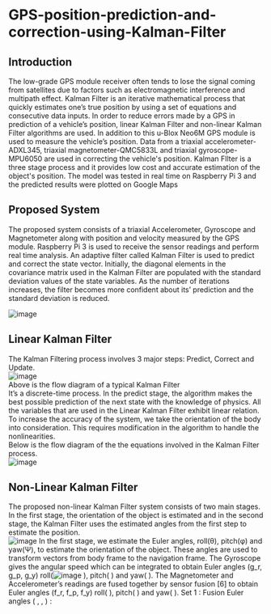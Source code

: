 # GPS-position-prediction-and-correction-using-Kalman-Filter

## Introduction

The low-grade GPS module receiver often tends to lose the signal coming from satellites due to factors such as electromagnetic interference and multipath effect.
Kalman Filter is an iterative mathematical process that quickly estimates one’s true position by using a set of equations and consecutive data inputs. In order to reduce errors made by a GPS in prediction of a vehicle’s position, linear Kalman Filter and non-linear Kalman Filter algorithms are used. 
In addition to this u-Blox Neo6M GPS module is used to measure the vehicle’s position. Data from a triaxial accelerometer-ADXL345, triaxial magnetometer-QMC5833L and triaxial gyroscope-MPU6050 are used in correcting the vehicle's position. Kalman FIlter is a three stage process and it provides low cost and accurate estimation of the object's position. The model was tested in real time on Raspberry Pi 3 and the predicted results were plotted on Google Maps

## Proposed System

The proposed system consists of a triaxial Accelerometer, Gyroscope and Magnetometer along with position and velocity measured by the GPS module. Raspberry Pi 3 is used to receive the sensor readings and perform real time analysis. 
An adaptive filter called Kalman Filter is used to predict and correct the state vector. Initially, the diagonal elements in the covariance matrix used in the Kalman Filter are populated with the standard deviation values of the state variables. As the number of iterations increases, the filter becomes more confident about its’ prediction and the standard deviation is reduced.

![image](https://user-images.githubusercontent.com/43513525/205542692-fb07c4f6-81e8-4b49-ba3e-4fe56edd4682.png)

## Linear Kalman Filter 

The Kalman Filtering process involves 3 major steps: Predict, Correct and Update.   
                      ![image](https://user-images.githubusercontent.com/43513525/205558091-32e7974d-96b2-480b-871f-4f422c145574.png)   
                           Above is the flow diagram of a typical Kalman Filter   
It’s a discrete-time process. In the predict stage, the algorithm makes the best possible prediction of the next state with the knowledge of physics.
All the variables that are used in the Linear Kalman Filter exhibit linear relation. To increase the accuracy of the system, we take the orientation of the body into consideration. This requires modification in the algorithm to handle the nonlinearities.  
Below is the flow diagram of the the equations involved in the Kalman Filter process.  
![image](https://user-images.githubusercontent.com/43513525/205558898-55b82c30-2686-4c46-9cf9-464c3f89800c.png)

## Non-Linear Kalman Filter

The proposed non-linear Kalman Filter system consists of two main stages. In the first stage, the orientation of the object is estimated and in the second stage, the Kalman Filter uses the estimated angles from the first step to estimate the position.  
![image](https://user-images.githubusercontent.com/43513525/205559483-0e0255ef-1225-4496-851d-42d3ac734747.png)
In the first stage, we estimate the Euler angles, roll(θ), pitch(φ) and yaw(Ψ), to estimate the orientation of the object. These angles are used to transform vectors from body frame to the navigation frame.
The Gyroscope gives the angular speed which can be integrated to obtain Euler angles (g_r, g_p, g_y) roll(![image](https://user-images.githubusercontent.com/43513525/205559607-61fec4a3-2ad9-43c8-92f8-b54dfbf0c002.png)
), pitch( ) and yaw( ). The Magnetometer and Accelerometer’s readings are fused together by sensor fusion [6] to obtain Euler angles (f_r, f_p, f_y)  roll( ), pitch( ) and yaw( ).
Set 1 : Fusion Euler angles ( ,   ,   ) : 


